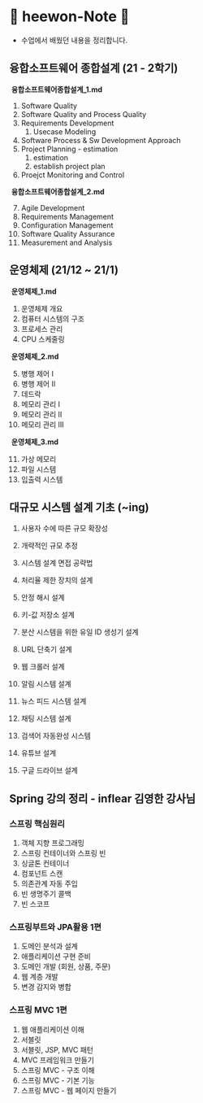 # 🌈 heewon-Note 🌈

* 수업에서 배웠던 내용을 정리합니다.



## 융합소프트웨어 종합설계 (21 - 2학기)

​	**융합소프트웨어종합설계_1.md**

1. Software Quality
2. Software Quality and Process Quality
3. Requirements Development
   	1. Usecase Modeling
4. Software Process & Sw Development Approach
5. Project Planning - estimation
   	1. estimation
   	2. establish project plan
6. Proejct Monitoring and Control

​	**융합소프트웨어종합설계_2.md**

7. Agile Development
8. Requirements Management
9. Configuration Management
10. Software Quality Assurance
11. Measurement and Analysis



## 운영체제 (21/12 ~ 21/1)

​	**운영체제_1.md**

1. 운영체제 개요
2. 컴퓨터 시스템의 구조
3. 프로세스 관리
4. CPU 스케줄링

​	**운영체제_2.md**

5. 병행 제어 I 
6. 병행 제어 II
7. 데드락
8. 메모리 관리 I
9. 메모리 관리 II
10. 메모리 관리 III

​	**운영체제_3.md**

11. 가상 메모리
12. 파일 시스템
13. 입출력 시스템



## 대규모 시스템 설계 기초 (~ing)

1. 사용자 수에 따른 규모 확장성

2. 개략적인 규모 추정

3. 시스템 설계 면접 공략법

4. 처리율 제한 장치의 설계

5. 안정 해시 설계

6. 키-값 저장소 설계

7. 분산 시스템을 위한 유일 ID 생성기 설계

8. URL 단축기 설계

9. 웹 크롤러 설계

10. 알림 시스템 설계

11. 뉴스 피드 시스템 설계

12. 채팅 시스템 설계

13. 검색어 자동완성 시스템

14. 유튜브 설계

15. 구글 드라이브 설계



## Spring 강의 정리 - inflear 김영한 강사님

### 스프링 핵심원리

1. 객체 지향 프로그래밍
2. 스프링 컨테이너와 스프링 빈
3. 싱글톤 컨테이너
4. 컴포넌트 스캔
5. 의존관계 자동 주입
6. 빈 생명주기 콜백
7. 빈 스코프



### 스프링부트와 JPA활용 1편

1. 도메인 분석과 설계
2. 애플리케이션 구현 준비
3. 도메인 개발 (회원, 상품, 주문)
4. 웹 계층 개발
5. 변경 감지와 병합



### 스프링 MVC 1편

1. 웹 애플리케이션 이해
2. 서블릿
3. 서블릿, JSP, MVC 패턴
4. MVC 프레임워크 만들기
5. 스프링 MVC - 구조 이해
6. 스프링 MVC - 기본 기능
7. 스프링 MVC - 웹 페이지 만들기
